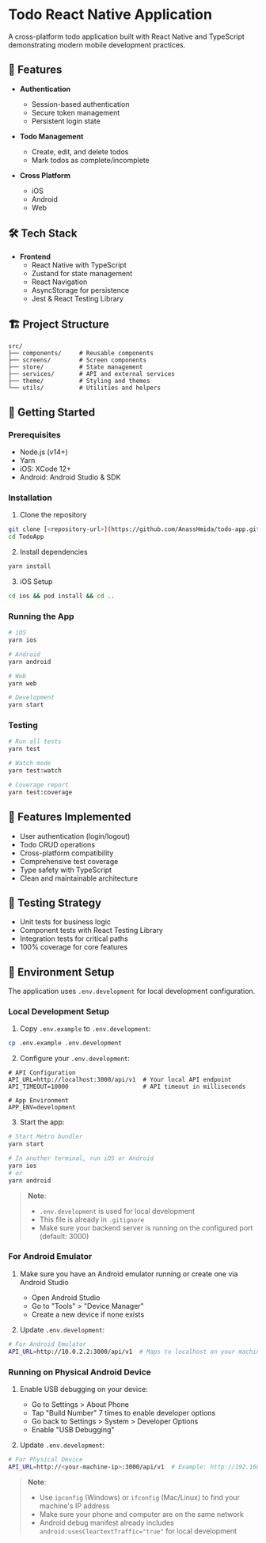 # Todo React Native Application

A cross-platform todo application built with React Native and TypeScript demonstrating modern mobile development practices.

## 🚀 Features

- **Authentication**

  - Session-based authentication
  - Secure token management
  - Persistent login state

- **Todo Management**

  - Create, edit, and delete todos
  - Mark todos as complete/incomplete

- **Cross Platform**
  - iOS
  - Android
  - Web

## 🛠 Tech Stack

- **Frontend**
  - React Native with TypeScript
  - Zustand for state management
  - React Navigation
  - AsyncStorage for persistence
  - Jest & React Testing Library

## 🏗 Project Structure

```
src/
├── components/     # Reusable components
├── screens/        # Screen components
├── store/          # State management
├── services/       # API and external services
├── theme/          # Styling and themes
└── utils/          # Utilities and helpers
```

## 🚦 Getting Started

### Prerequisites

- Node.js (v14+)
- Yarn
- iOS: XCode 12+
- Android: Android Studio & SDK

### Installation

1. Clone the repository

```bash
git clone [<repository-url>](https://github.com/AnassHmida/todo-app.git)
cd TodoApp
```

2. Install dependencies

```bash
yarn install
```

3. iOS Setup

```bash
cd ios && pod install && cd ..
```

### Running the App

```bash
# iOS
yarn ios

# Android
yarn android

# Web
yarn web

# Development
yarn start
```

### Testing

```bash
# Run all tests
yarn test

# Watch mode
yarn test:watch

# Coverage report
yarn test:coverage
```

## 📱 Features Implemented

- User authentication (login/logout)
- Todo CRUD operations
- Cross-platform compatibility
- Comprehensive test coverage
- Type safety with TypeScript
- Clean and maintainable architecture

## 🧪 Testing Strategy

- Unit tests for business logic
- Component tests with React Testing Library
- Integration tests for critical paths
- 100% coverage for core features

## 🔐 Environment Setup

The application uses `.env.development` for local development configuration.

### Local Development Setup

1. Copy `.env.example` to `.env.development`:

```bash
cp .env.example .env.development
```

2. Configure your `.env.development`:

```properties
# API Configuration
API_URL=http://localhost:3000/api/v1  # Your local API endpoint
API_TIMEOUT=10000                     # API timeout in milliseconds

# App Environment
APP_ENV=development
```

3. Start the app:

```bash
# Start Metro bundler
yarn start

# In another terminal, run iOS or Android
yarn ios
# or
yarn android
```

> **Note**:
>
> - `.env.development` is used for local development
> - This file is already in `.gitignore`
> - Make sure your backend server is running on the configured port (default: 3000)

### For Android Emulator

1. Make sure you have an Android emulator running or create one via Android Studio

   - Open Android Studio
   - Go to "Tools" > "Device Manager"
   - Create a new device if none exists

2. Update `.env.development`:

```bash
# For Android Emulator
API_URL=http://10.0.2.2:3000/api/v1  # Maps to localhost on your machine
```

### Running on Physical Android Device

1. Enable USB debugging on your device:

   - Go to Settings > About Phone
   - Tap "Build Number" 7 times to enable developer options
   - Go back to Settings > System > Developer Options
   - Enable "USB Debugging"

2. Update `.env.development`:

```bash
# For Physical Device
API_URL=http://<your-machine-ip>:3000/api/v1  # Example: http://192.168.1.100:3000/api/v1
```

> **Note**:
>
> - Use `ipconfig` (Windows) or `ifconfig` (Mac/Linux) to find your machine's IP address
> - Make sure your phone and computer are on the same network
> - Android debug manifest already includes `android:usesCleartextTraffic="true"` for local development
